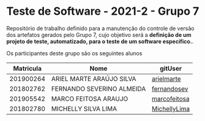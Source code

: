 # Teste de Software - 2021-2  - Grupo 7

Repositório de trabalho definido para a manutenção do controle de versão dos artefatos gerados pelo Grupo 7, cujo objetivo será a **definição de um projeto de teste, automatizado, para o teste de um software específico.**.

Os participantes deste grupo são os seguintes alunos

|Matricula|Nome|gitUser|
|--|--|--|
|201900264|ARIEL MARTE ARAÚJO SILVA|[arielmarte](https://github.com/arielmarte)|
|201802762|FERNANDO SEVERINO ALMEIDA|[fernandosev](https://github.com/fernandosev)|
|201905542|MARCO FEITOSA ARAUJO|[marcofeitosa](https://github.com/marcofeitosa)|
|201802780|MICHELLY SILVA LIMA|[MichellyLima](https://github.com/MichellyLima)|
